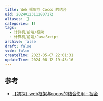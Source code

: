 ```yaml
---
title: Web 框架与 Cocos 的结合
uid: 20240123112807172
aliases: []
categories: []
tags:
  - 计算机/前端/框架
  - 计算机/前端/JavaScript
archive: false
draft: false
todo: false
createTime: 2023-05-07 22:01:31
updateTime: 2024-08-12 19:43:16
---
```


## 参考

- [【初探】web框架与cocos的结合使用 - 掘金](https://juejin.cn/post/6949044814008549389)
